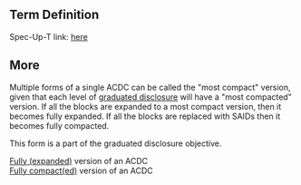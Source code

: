 ## Term Definition

Spec-Up-T link: <a href='https://weboftrust.github.io/WOT-terms/docs/glossary/most-compact'>here</a>

## More

Multiple forms of a single ACDC can be called the "most compact" version, given that each level of [graduated disclosure](graduated-disclosure) will have a "most compacted" version. If all the blocks are expanded to a most compact version, then it becomes fully expanded. If all the blocks are replaced with SAIDs then it becomes fully compacted. 

This form is a part of the graduated disclosure objective.

[Fully (expanded)](fully-expanded) version of an ACDC  
[Fully compact(ed)](fully-compact) version of an ACDC
